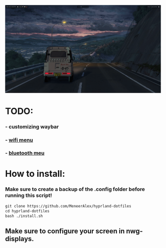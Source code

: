 <img src="./src/preview.png">

# TODO:
### - customizing waybar
### - [wifi menu](https://github.com/ericmurphyxyz/rofi-wifi-menu)
### - [bluetooth meu](https://github.com/nickclyde/rofi-bluetooth)

# How to install:
### Make sure to create a backup of the .config folder before running this script!
```
git clone https://github.com/MeneerAlex/hyprland-dotfiles
cd hyprland-dotfiles
bash ./install.sh
```
## Make sure to configure your screen in nwg-displays.